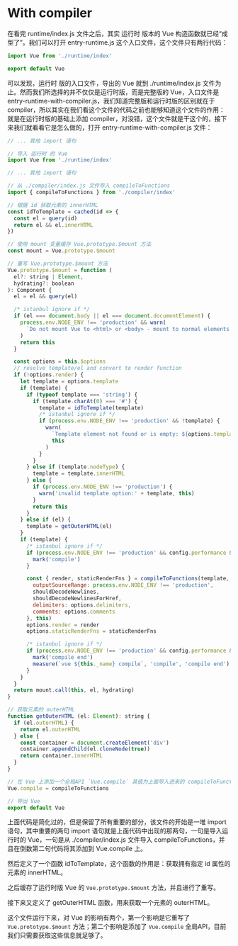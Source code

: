 # With compiler

在看完 runtime/index.js 文件之后，其实 运行时 版本的 Vue 构造函数就已经“成型了”。我们可以打开 entry-runtime.js 这个入口文件，这个文件只有两行代码：

```js
import Vue from './runtime/index'

export default Vue
```

可以发现，运行时 版的入口文件，导出的 Vue 就到 ./runtime/index.js 文件为止。然而我们所选择的并不仅仅是运行时版，而是完整版的 Vue，入口文件是 entry-runtime-with-compiler.js，我们知道完整版和运行时版的区别就在于 compiler，所以其实在我们看这个文件的代码之前也能够知道这个文件的作用：就是在运行时版的基础上添加 compiler，对没错，这个文件就是干这个的，接下来我们就看看它是怎么做的，打开 entry-runtime-with-compiler.js 文件：

```js
// ... 其他 import 语句

// 导入 运行时 的 Vue
import Vue from './runtime/index'

// ... 其他 import 语句

// 从 ./compiler/index.js 文件导入 compileToFunctions
import { compileToFunctions } from './compiler/index'

// 根据 id 获取元素的 innerHTML
const idToTemplate = cached(id => {
  const el = query(id)
  return el && el.innerHTML
})

// 使用 mount 变量缓存 Vue.prototype.$mount 方法
const mount = Vue.prototype.$mount

// 重写 Vue.prototype.$mount 方法
Vue.prototype.$mount = function (
  el?: string | Element,
  hydrating?: boolean
): Component {
  el = el && query(el)

  /* istanbul ignore if */
  if (el === document.body || el === document.documentElement) {
    process.env.NODE_ENV !== 'production' && warn(
      `Do not mount Vue to <html> or <body> - mount to normal elements instead.`
    )
    return this
  }

  const options = this.$options
  // resolve template/el and convert to render function
  if (!options.render) {
    let template = options.template
    if (template) {
      if (typeof template === 'string') {
        if (template.charAt(0) === '#') {
          template = idToTemplate(template)
          /* istanbul ignore if */
          if (process.env.NODE_ENV !== 'production' && !template) {
            warn(
              `Template element not found or is empty: ${options.template}`,
              this
            )
          }
        }
      } else if (template.nodeType) {
        template = template.innerHTML
      } else {
        if (process.env.NODE_ENV !== 'production') {
          warn('invalid template option:' + template, this)
        }
        return this
      }
    } else if (el) {
      template = getOuterHTML(el)
    }
    if (template) {
      /* istanbul ignore if */
      if (process.env.NODE_ENV !== 'production' && config.performance && mark) {
        mark('compile')
      }

      const { render, staticRenderFns } = compileToFunctions(template, {
        outputSourceRange: process.env.NODE_ENV !== 'production',
        shouldDecodeNewlines,
        shouldDecodeNewlinesForHref,
        delimiters: options.delimiters,
        comments: options.comments
      }, this)
      options.render = render
      options.staticRenderFns = staticRenderFns

      /* istanbul ignore if */
      if (process.env.NODE_ENV !== 'production' && config.performance && mark) {
        mark('compile end')
        measure(`vue ${this._name} compile`, 'compile', 'compile end')
      }
    }
  }
  return mount.call(this, el, hydrating)
}

// 获取元素的 outerHTML
function getOuterHTML (el: Element): string {
  if (el.outerHTML) {
    return el.outerHTML
  } else {
    const container = document.createElement('div')
    container.appendChild(el.cloneNode(true))
    return container.innerHTML
  }
}

// 在 Vue 上添加一个全局API `Vue.compile` 其值为上面导入进来的 compileToFunctions
Vue.compile = compileToFunctions

// 导出 Vue
export default Vue
```

上面代码是简化过的，但是保留了所有重要的部分，该文件的开始是一堆 import 语句，其中重要的两句 import 语句就是上面代码中出现的那两句，一句是导入运行时的 Vue，一句是从 ./compiler/index.js 文件导入 compileToFunctions，并且在倒数第二句代码将其添加到 Vue.compile 上。

然后定义了一个函数 idToTemplate，这个函数的作用是：获取拥有指定 id 属性的元素的 innerHTML。

之后缓存了运行时版 Vue 的 `Vue.prototype.$mount` 方法，并且进行了重写。

接下来又定义了 getOuterHTML 函数，用来获取一个元素的 outerHTML。

这个文件运行下来，对 Vue 的影响有两个，第一个影响是它重写了 `Vue.prototype.$mount` 方法；第二个影响是添加了 `Vue.compile` 全局API，目前我们只需要获取这些信息就足够了。
